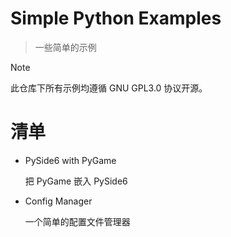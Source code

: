 # Simple Python Examples
> 一些简单的示例

> [!NOTE]
> 此仓库下所有示例均遵循 GNU GPL3.0 协议开源。

# 清单

- PySide6 with PyGame

  把 PyGame 嵌入 PySide6

- Config Manager

  一个简单的配置文件管理器
